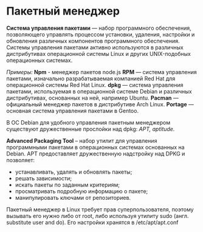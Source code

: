 # Пакетный менеджер

**Система управления пакетами** — набор программного обеспечения, позволяющего управлять процессом установки, удаления, настройки и обновления различных компонентов программного обеспечения. Системы управления пакетами активно используются в различных дистрибутивах операционной системы Linux и других UNIX-подобных операционных системах.

*Примеры:*
**Npm** - менеджер пакетов node.js
**RPM** — система управления пакетами, изначально разрабатываемая компанией Red Hat для операционной системы Red Hat Linux.
**dpkg** — система управления пакетами, используемая в операционной системе Debian и различных дистрибутивах, основанных на ней, например Ubuntu.
**Pacman** — официальный менеджер пакетов в дистрибутиве Arch Linux.
**Portage** — основная система управления пакетами в Gentoo.

В ОС Debian для удобного управления пакетным менеджером существуют дружественные прослойки над dpkg: *APT, aptitude.*

**Advanced Packaging Tool** – набор утилит для управления программными пакетами в операционных системах основанных на Debian. APT предоставляет дружественную надстройку над DPKG и позволяет:
* устанавливать, удалять и обновлять пакеты;
* решать зависимости;
* искать пакеты по заданным критериям;
* просматривать подробную информацию о пакете;
* манипулировать ключами от репозиториев.

Пакетный менеджер в Linux требует прав суперпользователя, поэтому вызывать его нужно либо от root, либо используя утилиту sudo (англ. substitute user and do).
Его настройки хранятся в /etc/apt/apt.conf 